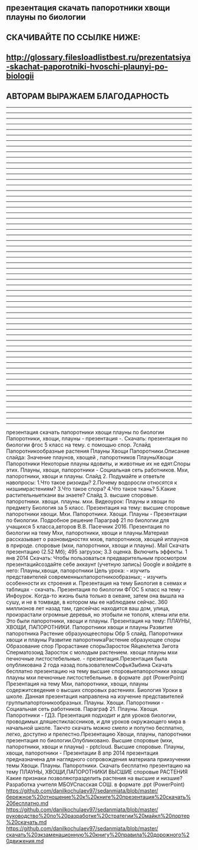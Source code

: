 презентация скачать папоротники хвощи плауны по биологии
--------------------------------------------------
СКАЧИВАЙТЕ ПО ССЫЛКЕ НИЖЕ:
--------------------------------------------------
http://glossary.filesloadlistbest.ru/prezentatsiya-skachat-paporotniki-hvoschi-plaunyi-po-biologii
--------------------------------------------------
АВТОРАМ ВЫРАЖАЕМ БЛАГОДАРНОСТЬ
--------------------------------------------------
--------------------------------------------------
--------------------------------------------------
--------------------------------------------------
--------------------------------------------------
--------------------------------------------------
--------------------------------------------------
--------------------------------------------------
--------------------------------------------------
--------------------------------------------------
--------------------------------------------------
--------------------------------------------------
--------------------------------------------------
--------------------------------------------------
--------------------------------------------------
--------------------------------------------------
--------------------------------------------------
--------------------------------------------------
--------------------------------------------------
--------------------------------------------------
--------------------------------------------------
--------------------------------------------------
--------------------------------------------------
--------------------------------------------------
--------------------------------------------------
--------------------------------------------------
--------------------------------------------------
--------------------------------------------------
--------------------------------------------------
--------------------------------------------------
--------------------------------------------------
--------------------------------------------------
--------------------------------------------------
--------------------------------------------------
--------------------------------------------------
--------------------------------------------------
--------------------------------------------------
--------------------------------------------------
--------------------------------------------------
--------------------------------------------------
--------------------------------------------------
--------------------------------------------------
--------------------------------------------------
--------------------------------------------------
--------------------------------------------------
--------------------------------------------------
--------------------------------------------------
--------------------------------------------------
--------------------------------------------------
--------------------------------------------------
--------------------------------------------------
--------------------------------------------------
--------------------------------------------------
--------------------------------------------------
--------------------------------------------------
--------------------------------------------------
--------------------------------------------------
--------------------------------------------------
--------------------------------------------------
презентация скачать папоротники хвощи плауны по биологии Папоротники, хвощи, плауны - презентация -. Скачать: презентация по биологии фгос 5 класс на тему.  с помощью спор. 7слайд Папоротникообразные растения Плауны Хвощи Папоротники.Описание слайда:  Значение плаунов, хвощей , папоротников ПлауныХвощи Папоротники Некоторые плауны ядовиты, и животные их не едят.Споры этих. Плауны, хвощи, папоротники - Социальная сеть работников. Мхи, папоротники, хвощи и плауны. Слайд 2. Подумайте и ответьте навопросы: 1.Что такое ризоиды? 2.Почему водоросли относятся к низшимрастениям? 3.Что такое спора? 4.Что такое ткань? 5.Какие растительныеткани вы знаете? Слайд 3. высшие споровые. папоротники. хвощи. плауны. мхи. Видеоурок: Плауны и хвощи по предмету Биология за 5 класс. Презентация на тему: высшие споровые папоротники хвощи. Мхи. Папоротники. Хвощи. Плауны - Презентации по биологии. Подробное решение Параграф  21 по биологии для учащихся 5 класса,авторов В.В. Пасечник 2016.
Презентация по биологии на тему Мхи, папоротники, хвощи и плауны.Материал рассказывает о разновидностях мхов, папоротников, хвощей иплаунов в природе.  споровые (мхи, папоротники, хвощи и плауны). Mail Скачать презентацию (2.52 Мб); 495 загрузок; 3.3 оценка. Включить эффекты. 1 янв 2014  Скачать:  Чтобы пользоваться предварительным просмотром презентацийсоздайте себе аккаунт (учетную запись) Google и войдите в него:  Плауны,хвощи, папоротники Цель урока: - изучить представителей современныхпапоротникообразных; - изучить особенности их строения и. Презентация на тему Биология в схемах и таблицах - скачать. Презентация по биологии ФГОС 5 класс на тему - Инфоурок. Когда-то жизнь была только в океане, затем она вышла на сушу, и не в томвиде, в котором мы ее наблюдаем сейчас. 360 миллионов лет назад там, гдесейчас находится ваш дом, улица, произрастали огромные деревья, но этобыли не тополя, клены или ели. Это были папоротники, хвощи и плауны. Презентация на тему: ПЛАУНЫ, ХВОЩИ, ПАПОРОТНИКИ. Папоротники хвощи и плауны Развитие папоротника Растение образующееспоры Обр 5 слайд. Папоротники хвощи и плауны Развитие папоротникаРастение образующее споры Образование спор Прорастание спорыЗаросток Яйцеклетка Зигота Сперматозоид Заросток с молодым растением. хвощи плауны мхи печночные листостебельные. - презентация.Презентация была опубликована 2 года назад пользователемСофьяЗыбина  Скачать бесплатно презентацию на тему высшие споровыепапоротники хвощи плауны мхи печночные листостебельные. в формате .ppt (PowerPoint)
Презентация на тему Мхи, папоротники, хвощи, плауны содержитсведения о высших споровых растениях. Биология  Уроки в школе. Данная презентация направлена на изучение представителей группыпапортоникообразных. Плауны. Хвощи. Папоротники - Социальная сеть работников. Параграф 21. Плауны. Хвощи. Папоротники - ГДЗ. Презентация подходит и для уроков биологии, проводимых дляшестиклассников, и для уроков окружающего мира в начальной школе. Такчто скачать можно смело и попутно бесплатно, легко, доступно и прелестно.Презентацию  Хвощи, плауны, папоротники  презентация по биологии.Опубликовано. Высшие споровые (мхи, папоротники, хвощи и плауны) - pptcloud. Высшие споровые. Плауны, хвощи, папоротники - Презентации
8 апр 2014  презентация предназначена для наглядного сопровождения материала приизучении темы Хвощи. Плауны. Папоротники. Скачать бесплатно презентацию на тему ПЛАУНЫ, ХВОЩИ,ПАПОРОТНИКИ ВЫСШИЕ споровые РАСТЕНИЯ Какие признаки позволяютразделить растения на высшие и низшие? Разработка учителя МБОУСпасская СОШ. в формате .ppt (PowerPoint)
https://github.com/danilkochulaev97/sedanmiata/blob/master/бережное%20отношение%20к%20книге%20презентация%20скачать%20бесплатно.md
https://github.com/danilkochulaev97/sedanmiata/blob/master/руководство%20по%20разработке%20стратегии%20майкл%20портер%20скачать.md
https://github.com/danilkochulaev97/sedanmiata/blob/master/скачать%20экзаменационную%20книгу%20правила%20дорожного%20движения.md